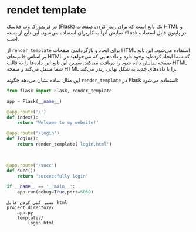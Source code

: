 # rendet template

 در فریمورک وب فلاسک (Flask) یک تابع است که برای رندر کردن صفحات HTML و نمایش آنها به کاربران استفاده می‌شود. این تابع از بسته `flask` در پایتون قابل استفاده است.

از `render_template` برای ایجاد و بازگرداندن صفحات HTML استفاده می‌شود. این تابع بر اساس قالب‌های HTML که شما ایجاد کرده‌اید وجود دارد و داده‌هایی که می‌خواهید در صفحه نمایش داده شود را دریافت می‌کند. سپس این تابع این داده‌ها را به قالب HTML شما منتقل می‌کند و صفحه HTML را با داده‌های جدید به شکل نهایی رندر می‌کند.

این مثال ساده نشان می‌دهد چگونه `render_template` در Flask استفاده می‌شود:

```python
from flask import Flask, render_template

app = Flask(__name__)

@app.route('/')
def index():
    return 'Welcome to my website!'

@app.route('/login')
def login():
    return render_template('login.html')
 


@app.route('/succ')
def succ():
    return 'succeccfully login'

if __name__ == '__main__':
    app.run(debug=True,port=6060)
```
```text
مسیر کپی کردن فایل html
project_directory/
    app.py
    templates/
        login.html
```
